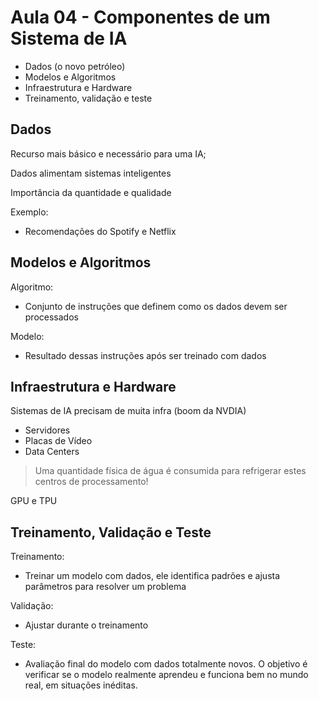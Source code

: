 # Aula 04 - Componentes de um Sistema de IA

- Dados (o novo petróleo)
- Modelos e Algoritmos
- Infraestrutura e Hardware
- Treinamento, validação e teste

## Dados

Recurso mais básico e necessário para uma IA;

Dados alimentam sistemas inteligentes

Importância da quantidade e qualidade

Exemplo:
- Recomendações do Spotify e Netflix

## Modelos e Algoritmos

Algoritmo:
- Conjunto de instruções que definem como os dados devem ser processados

Modelo:
- Resultado dessas instruções após ser treinado com dados

## Infraestrutura e Hardware

Sistemas de IA precisam de muita infra (boom da NVDIA)
- Servidores
- Placas de Vídeo
- Data Centers

> Uma quantidade física de água é consumida para refrigerar estes centros de processamento!

GPU e TPU

## Treinamento, Validação e Teste

Treinamento:
- Treinar um modelo com dados, ele identifica padrões e ajusta parâmetros para resolver um problema

Validação:
- Ajustar durante o treinamento

Teste:
- Avaliação final do modelo com dados totalmente novos. O objetivo é verificar se o modelo realmente aprendeu e funciona bem no mundo real, em situações inéditas.